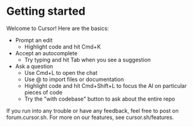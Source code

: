 # Getting started

Welcome to Cursor! Here are the basics:

* Prompt an edit
  - Highlight code and hit Cmd+K
* Accept an autocomplete
  - Try typing and hit Tab when you see a suggestion
* Ask a question
  - Use Cmd+L to open the chat 
  - Use @ to import files or documentation
  - Highlight code and hit Cmd+Shift+L to focus the AI on particular pieces of code
  - Try the "with codebase" button to ask about the entire repo
  

If you run into any trouble or have any feedback, feel free to post on forum.cursor.sh. For more on our features, see cursor.sh/features.
